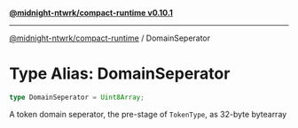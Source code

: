 [**@midnight-ntwrk/compact-runtime v0.10.1**](../README.md)

***

[@midnight-ntwrk/compact-runtime](../globals.md) / DomainSeperator

# Type Alias: DomainSeperator

```ts
type DomainSeperator = Uint8Array;
```

A token domain seperator, the pre-stage of `TokenType`, as 32-byte bytearray
